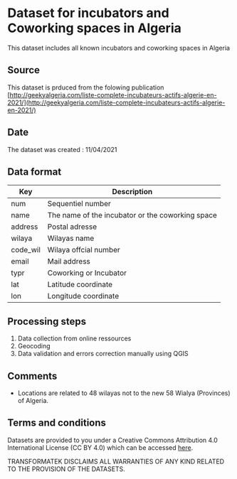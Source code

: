 # Dataset for incubators and Coworking spaces in Algeria
This dataset includes all known incubators and coworking spaces in Algeria 

## Source

This dataset is prduced from the folowing publication 
[http://geekyalgeria.com/liste-complete-incubateurs-actifs-algerie-en-2021/](http://geekyalgeria.com/liste-complete-incubateurs-actifs-algerie-en-2021/)

## Date 

The dataset was created : 11/04/2021

## Data format


| Key            | Description | 
| ------------   | -----------------------|
|num             | Sequentiel number |
|name            | The name of the incubator or the coworking space  |
|address         | Postal adresse |
|wilaya          | Wilayas name |
|code_wil        | Wilaya offcial number |
|email           | Mail address |
|typr            | Coworking or Incubator |
|lat             | Latitude coordinate |
|lon             | Longitude coordinate |


## Processing steps

1. Data collection from online ressources
1. Geocoding
1. Data validation and errors correction manually using QGIS

## Comments

- Locations are related to 48 wilayas not to the new 58 Wialya (Provinces) of Algeria.

## Terms and conditions

Datasets are provided to you under a Creative Commons Attribution 4.0 International License (CC BY 4.0) which can be accessed [here](https://creativecommons.org/licenses/by/4.0/).

TRANSFORMATEK DISCLAIMS ALL WARRANTIES OF ANY KIND RELATED TO THE PROVISION OF THE DATASETS.
